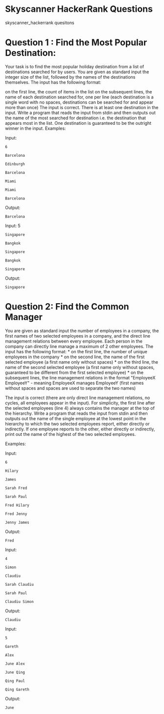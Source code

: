 # Skyscanner HackerRank Questions
skyscanner_hackerrank quesitons
# Question 1 : Find the Most Popular Destination:

Your task is to find the most popular holiday destination from a list of destinations searched for by users. You are given as standard input the integer size of the list, followed by the names of the destinations themselves. The input has the following format:

on the first line, the count of items in the list
on the subsequent lines, the name of each destination searched for, one per line (each destination is a single word with no spaces, destinations can be searched for and appear more than once) The input is correct. There is at least one destination in the input. Write a program that reads the input from stdin and then outputs out the name of the most searched for destination i.e. the destination that appears most in the list. One destination is guaranteed to be the outright winner in the input.
Examples:

Input:

    6
    
    Barcelona
    
    Edinburgh
    
    Barcelona
    
    Miami
    
    Miami
    
    Barcelona
    
Output:

    Barcelona
    
Input:
    5
    
    Singapore
    
    Bangkok
    
    Singapore
    
    Bangkok
    
    Singapore
    
Output:

    Singapore 
    
    
# Question 2: Find the Common Manager

You are given as standard input the number of employees in a company, the first names of two selected employees in a company, and the direct line management relations between every employee. Each person in the company can directly line manage a maximum of 2 other employees. The input has the following format: * on the first line, the number of unique employees in the company * on the second line, the name of the first selected employee (a first name only without spaces) * on the third line, the name of the second selected employee (a first name only without spaces, guaranteed to be different from the first selected employee) * on the subsequent lines, the line management relations in the format "EmployeeX EmployeeY" - meaning EmployeeX manages EmployeeY (first names without spaces and spaces are used to separate the two names)

The input is correct (there are only direct line management relations, no cycles, all employees appear in the input). For simplicity, the first line after the selected employees (line 4) always contains the manager at the top of the hierarchy. Write a program that reads the input from stdin and then outputs out the name of the single employee at the lowest point in the hierarchy to which the two selected employees report, either directly or indirectly. If one employee reports to the other, either directly or indirectly, print out the name of the highest of the two selected employees.

Examples:

Input:

    6
    
    Hilary
    
    James
    
    Sarah Fred
    
    Sarah Paul
    
    Fred Hilary
    
    Fred Jenny
    
    Jenny James
    
Output:

    Fred
    
Input:

    4
    
    Simon
    
    Claudiu
    
    Sarah Claudiu
    
    Sarah Paul
    
    Claudiu Simon
    
Output:

    Claudiu 
    
Input:

    5
    
    Gareth
    
    Alex
    
    June Alex
    
    June Qing
    
    Qing Paul
    
    Qing Gareth
    
Output:

    June
 
 
